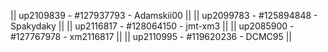|| up2109839 - #127937793 - Adamskii00 ||
|| up2099783 - #125894848 - Spakydaky ||
|| up2116817 - #128064150 - jmt-xm3  ||
|| up2085900 - #127767978 - xm2116817 ||
|| up2110995 - #119620236 - DCMC95 ||

